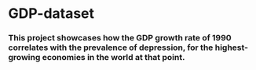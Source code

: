 # GDP-dataset

### This project showcases how the GDP growth rate of 1990 correlates with the prevalence of depression, for the highest-growing economies in the world at that point.
